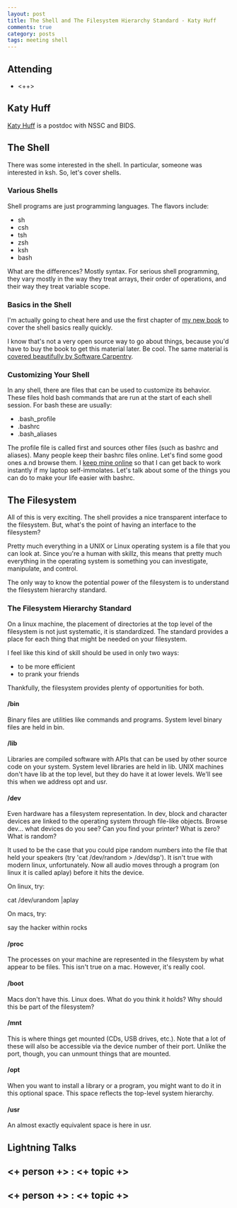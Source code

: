```yaml
---
layout: post
title: The Shell and The Filesystem Hierarchy Standard - Katy Huff
comments: true
category: posts
tags: meeting shell
---
```


## Attending

- <++>

## Katy Huff

[Katy Huff](https://kathuff.github.io) is a postdoc with NSSC and BIDS.

## The Shell

There was some interested in the shell. In particular, someone was interested 
in ksh. So, let's cover shells.

### Various Shells

Shell programs are just programming languages. The flavors include:

- sh 
- csh
- tsh
- zsh
- ksh
- bash

What are the differences? Mostly syntax. For serious shell programming, they 
vary mostly in the way they treat arrays, their order of operations, and their 
way they treat variable scope.

### Basics in the Shell

I'm actually going to cheat here and use the first chapter of [my new 
book](http://physics.codes) to cover the shell basics really quickly.

I know that's not a very open source way to go about things, because you'd have 
to buy the book to get this material later. Be cool. The same material is 
[covered beautifully by Software 
Carpentry](http://software-carpentry.org/v5/novice/shell/index.html).

### Customizing Your Shell

In any shell, there are files that can be used to customize its behavior. These 
files hold bash commands that are run at the start of each shell session. For 
bash these are usually:

- .bash\_profile
- .bashrc
- .bash\_aliases

The profile file is called first and sources other files (such as bashrc and 
aliases). Many people keep their bashrc files online. Let's find some good ones 
a.nd browse them. I [keep mine
online](https://github.com/katyhuff/tools/tree/master/env) so that I can get
back to work instantly if my laptop self-immolates. Let's talk about some of 
the things you can do to make your life easier with bashrc.

## The Filesystem 

All of this is very exciting. The shell provides a nice transparent interface
to the filesystem. But, what's the point of having an interface to the
filesystem?

Pretty much everything in a UNIX or Linux operating system is a file that you
can look at. Since you're a human with skillz, this means that pretty much
everything in the operating system is something you can investigate,
manipulate, and control.

The only way to know the potential power of the filesystem is to understand the
filesystem hierarchy standard.

### The Filesystem Hierarchy Standard

On a linux machine, the placement of directories at the top level of the
filesystem is not just systematic, it is standardized. The standard provides a 
place for each thing that might be needed on your filesystem. 

I feel like this kind of skill should be used in only two ways:

- to be more efficient
- to prank your friends

Thankfully, the filesystem provides plenty of opportunities for both.

#### /bin

Binary files are utilities like commands and programs. System level binary
files are held in bin.

#### /lib

Libraries are compiled software with APIs that can be used by other source code
on your system. System level libraries are held in lib. UNIX machines don't
have lib at the top level, but they do have it at lower levels. We'll see this
when we address opt and usr.

#### /dev

Even hardware has a filesystem representation. In dev, block and character
devices are linked to the operating system through file-like objects. Browse
dev... what devices do you see? Can you find your printer? What is zero? What is random?

It used to be the case that you could pipe random numbers into the file that 
held your speakers (try 'cat /dev/random > /dev/dsp'). It isn't true with 
modern linux, unfortunately. Now all audio moves through a program (on linux 
it is called aplay) before it hits the device.

On linux, try:

cat /dev/urandom |aplay

On macs, try:

say the hacker within rocks

#### /proc

The processes on your machine are represented in the filesystem by what appear to be files. 
This isn't true on a mac. However, it's really cool.

#### /boot

Macs don't have this. Linux does. What do you think it holds? 
Why should this be part of the filesystem?

#### /mnt

This is where things get mounted (CDs, USB drives, etc.). Note that a lot of 
these will also be accessible via the device number of their port. Unlike the 
port, though, you can unmount things that are mounted.

#### /opt

When you want to install a library or a program, you might want to do it in 
this optional space. This space reflects the top-level system hierarchy.

#### /usr

An almost exactly equivalent space is here in usr. 


## Lightning Talks

## <+ person +> : <+ topic +>

## <+ person +> : <+ topic +>


